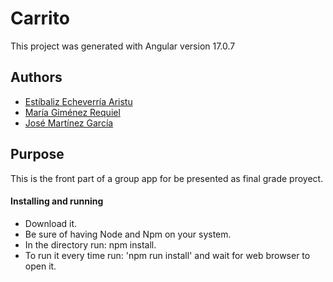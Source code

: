 # Carrito

This project was generated with Angular version 17.0.7

## Authors
 - [Estíbaliz Echeverría Aristu](https://github.com/Stubilis)
 - [María Giménez Requiel](https://github.com/MariaGimenezRequiel)
 - [José Martínez García](https://github.com/JoseMGMurcia) 

## Purpose

This is the front part of a group app for be presented as final grade proyect.


#### Installing and running

- Download it.
- Be sure of having Node and Npm on your system.
- In the directory run: npm install.
- To run it every time run: 'npm run install' and wait for web browser to open it.
